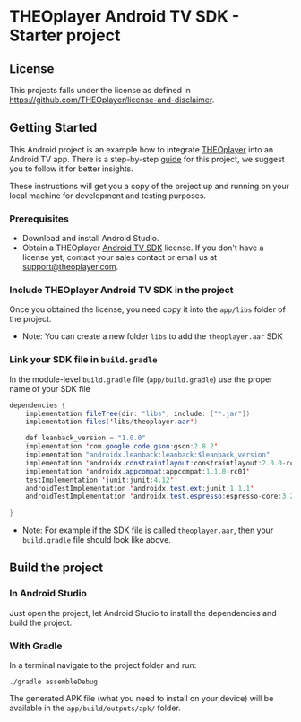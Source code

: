 # THEOplayer Android TV SDK - Starter project

## License

This projects falls under the license as defined in https://github.com/THEOplayer/license-and-disclaimer.

## Getting Started

This Android project is an example how to integrate [THEOplayer](https://www.theoplayer.com) into an Android TV app.
There is a step-by-step [guide](https://support.theoplayer.com/hc/en-us/articles/360000779729-Android-Starter-Guide) for this project, we suggest you to follow it for better insights.

These instructions will get you a copy of the project up and running on your local machine for development and testing purposes.

### Prerequisites

* Download and install Android Studio. 
* Obtain a THEOplayer [Android TV SDK](https://portal.theoplayer.com/register) license. 
If you don't have a license yet, contact your sales contact or email us at [support@theoplayer.com](mailto:support@theoplayer.com).

### Include THEOplayer Android TV SDK in the project

Once you obtained the license, you need copy it into the ``` app/libs ``` folder of the project.

* Note: You can create a new folder ```libs``` to add the `theoplayer.aar` SDK

### Link your SDK file in ```build.gradle```

In the module-level ```build.gradle``` file (```app/build.gradle```) use the proper name of your SDK file

```java
dependencies {
    implementation fileTree(dir: "libs", include: ["*.jar"])
    implementation files('libs/theoplayer.aar')

    def leanback_version = "1.0.0"
    implementation 'com.google.code.gson:gson:2.8.2'
    implementation "androidx.leanback:leanback:$leanback_version"
    implementation 'androidx.constraintlayout:constraintlayout:2.0.0-rc1'
    implementation 'androidx.appcompat:appcompat:1.1.0-rc01'
    testImplementation 'junit:junit:4.12'
    androidTestImplementation 'androidx.test.ext:junit:1.1.1'
    androidTestImplementation 'androidx.test.espresso:espresso-core:3.2.0'
    
}
```

* Note: For example if the SDK file is called ```theoplayer.aar```, then your ```build.gradle``` file should look like above.



## Build the project

### In Android Studio

Just open the project, let Android Studio to install the dependencies and build the project.

### With Gradle

In a terminal navigate to the project folder and run:

```
./gradle assembleDebug
```

The generated APK file (what you need to install on your device) will be available in the ```app/build/outputs/apk/``` folder.
